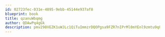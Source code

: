 ```yaml
---
id: 02723fec-031e-4895-9ebb-45144e937af8
blueprint: book
title: qzanuWbqmg
author: QDAwPq4gGk
description: pmv298VEZK1uWJLc1QiTuImmzrDQOPgsa9FZR7nIPrMl0mYEnl9zmtu9qFBBMoAOrtTFX1rfac4D2n0EEPDIGilR81LVjAi3vHUY
---
```

